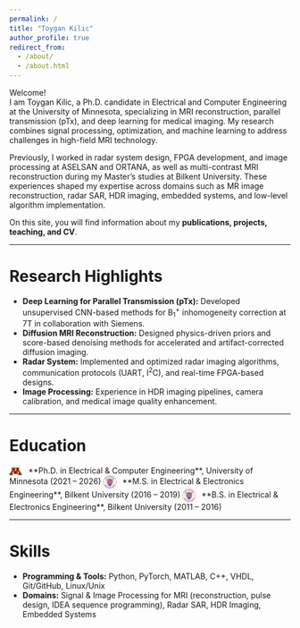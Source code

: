 ```yaml
---
permalink: /
title: "Toygan Kilic"
author_profile: true
redirect_from: 
  - /about/
  - /about.html
---
```


Welcome!  
I am Toygan Kilic, a Ph.D. candidate in Electrical and Computer Engineering at the University of Minnesota, specializing in MRI reconstruction, parallel transmission (pTx), and deep learning for medical imaging. My research combines signal processing, optimization, and machine learning to address challenges in high-field MRI technology.

Previously, I worked in radar system design, FPGA development, and image processing at ASELSAN and ORTANA, as well as multi-contrast MRI reconstruction during my Master’s studies at Bilkent University. These experiences shaped my expertise across domains such as MR image reconstruction, radar SAR, HDR imaging, embedded systems, and low-level algorithm implementation.  

On this site, you will find information about my **publications, projects, teaching, and CV**.  

---

Research Highlights
======

- **Deep Learning for Parallel Transmission (pTx):** Developed unsupervised CNN-based methods for B<sub>1</sub><sup>+</sup> inhomogeneity correction at 7T in collaboration with Siemens.  
- **Diffusion MRI Reconstruction:** Designed physics-driven priors and score-based denoising methods for accelerated and artifact-corrected diffusion imaging.  
- **Radar System:** Implemented and optimized radar imaging algorithms, communication protocols (UART, I<sup>2</sup>C), and real-time FPGA-based designs.  
- **Image Processing:** Experience in HDR imaging pipelines, camera calibration, and medical image quality enhancement.  

---

Education
======

<img src="/images/umn.png" alt="University of Minnesota" width="24" style="vertical-align:middle; margin-right:6px;"/> 
**Ph.D. in Electrical & Computer Engineering**, University of Minnesota (2021 – 2026)  

<img src="/images/bilkent_university.png" alt="Bilkent University" width="24" style="vertical-align:middle; margin-right:6px;"/> 
**M.S. in Electrical & Electronics Engineering**, Bilkent University (2016 – 2019)  

<img src="/images/bilkent_university.png" alt="Bilkent University" width="24" style="vertical-align:middle; margin-right:6px;"/> 
**B.S. in Electrical & Electronics Engineering**, Bilkent University (2011 – 2016)  

---

Skills
======
- **Programming & Tools:** Python, PyTorch, MATLAB, C++, VHDL, Git/GitHub, Linux/Unix  
- **Domains:** Signal & Image Processing for MRI (reconstruction, pulse design, IDEA sequence programming), Radar SAR, HDR Imaging, Embedded Systems

